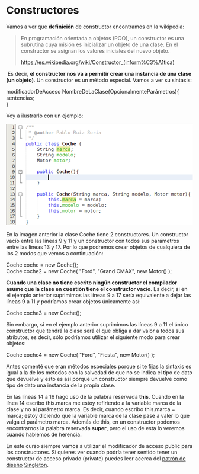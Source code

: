 # Constructores

Vamos a ver que **definición** de constructor encontramos en la wikipedia:

> En programación orientada a objetos (POO), un constructor es una subrutina cuya misión es inicializar un objeto de una clase. En el constructor se asignan los valores iniciales del nuevo objeto.
> 
> https://es.wikipedia.org/wiki/Constructor_(inform%C3%A1tica)

 Es decir, **el constructor nos va a permitir crear una instancia de una clase (un objeto)**. Un constructor es un método especial. Vamos a ver su sintaxis:

modificadorDeAcceso NombreDeLaClase(OpcionalmenteParámetros){  
    sentencias;  
}

Voy a ilustrarlo con un ejemplo:


![Ejemplo de código con constructores](img/Modulo3Clases-Constructores.png "Ejemplo de código con constructores")


En la imagen anterior la clase Coche tiene 2 constructores. Un constructor vacío entre las líneas 9 y 11 y un constructor con todos sus parámetros entre las líneas 13 y 17. Por lo que podremos crear objetos de cualquiera de los 2 modos que vemos a continuación:

Coche coche = new Coche();  
Coche coche2 = new Coche( "Ford", "Grand CMAX", new Motor() );

**Cuando una clase no tiene escrito ningún constructor el compilador asume que la clase en cuestión tiene el constructor vacío**. Es decir, si en el ejemplo anterior suprimimos las líneas 9 a 17 sería equivalente a dejar las líneas 9 a 11 y podríamos crear objetos únicamente así:

Coche coche3 = new Coche();

Sin embargo, si en el ejemplo anterior suprimimos las líneas 9 a 11 el único constructor que tendrá la clase será el que obliga a dar valor a todos sus atributos, es decir, sólo podríamos utilizar el siguiente modo para crear objetos:

Coche coche4 = new Coche( "Ford", "Fiesta", new Motor() );

Antes comenté que eran métodos especiales porque si te fijas la sintaxis es igual a la de los métodos con la salvedad de que no se indica el tipo de dato que devuelve y esto es así porque un constructor siempre devuelve como tipo de dato una instancia de la propia clase.

En las líneas 14 a 16 hago uso de la palabra reservada **this**. Cuando en la línea 14 escribo this.marca me estoy refiriendo a la variable marca de la clase y no al parámetro marca. Es decir, cuando escribo this.marca = marca; estoy diciendo que la variable marca de la clase pase a valer lo que valga el parámetro marca. Además de this, en un constructor podemos encontrarnos la palabra reservada **super**, pero el uso de esta lo veremos cuando hablemos de herencia.

En este curso siempre vamos a utilizar el modificador de acceso public para los constructores. Si quieres ver cuando podría tener sentido tener un constructor de acceso privado (private) puedes leer acerca del [patrón de diseño](https://es.wikipedia.org/wiki/Patr%C3%B3n_de_dise%C3%B1o "Patrón de diseño") [Singleton](https://es.wikipedia.org/wiki/Singleton "Singleton").

